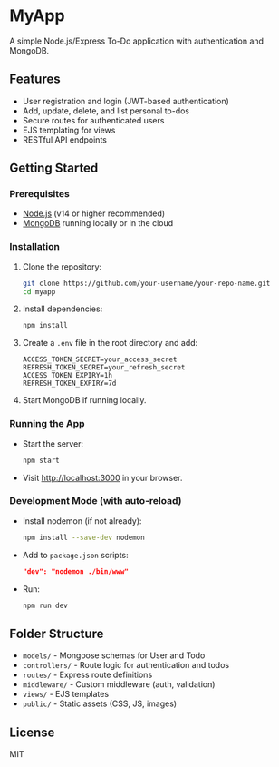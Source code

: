 # MyApp

A simple Node.js/Express To-Do application with authentication and MongoDB.

## Features

- User registration and login (JWT-based authentication)
- Add, update, delete, and list personal to-dos
- Secure routes for authenticated users
- EJS templating for views
- RESTful API endpoints

## Getting Started

### Prerequisites

- [Node.js](https://nodejs.org/) (v14 or higher recommended)
- [MongoDB](https://www.mongodb.com/) running locally or in the cloud

### Installation

1. Clone the repository:
   ```sh
   git clone https://github.com/your-username/your-repo-name.git
   cd myapp
   ```
2. Install dependencies:
   ```sh
   npm install
   ```
3. Create a `.env` file in the root directory and add:
   ```env
   ACCESS_TOKEN_SECRET=your_access_secret
   REFRESH_TOKEN_SECRET=your_refresh_secret
   ACCESS_TOKEN_EXPIRY=1h
   REFRESH_TOKEN_EXPIRY=7d
   ```
4. Start MongoDB if running locally.

### Running the App

- Start the server:
  ```sh
  npm start
  ```
- Visit [http://localhost:3000](http://localhost:3000) in your browser.

### Development Mode (with auto-reload)

- Install nodemon (if not already):
  ```sh
  npm install --save-dev nodemon
  ```
- Add to `package.json` scripts:
  ```json
  "dev": "nodemon ./bin/www"
  ```
- Run:
  ```sh
  npm run dev
  ```

## Folder Structure

- `models/` - Mongoose schemas for User and Todo
- `controllers/` - Route logic for authentication and todos
- `routes/` - Express route definitions
- `middleware/` - Custom middleware (auth, validation)
- `views/` - EJS templates
- `public/` - Static assets (CSS, JS, images)

## License

MIT
